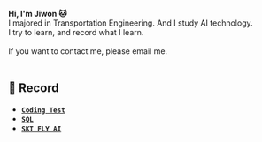 **Hi, I'm Jiwon 🐱** <br/>
I majored in Transportation Engineering. And I study AI technology. <br/>
I try to learn, and record what I learn. <br/><br/>
If you want to contact me, please email me. <br/><br/>


## 📁 Record
- [**`Coding Test`**]()
- [**`SQL`**](https://github.com/urfall/SQL)
- [**`SKT FLY AI`**](https://github.com/urfall/FLY_AI)
